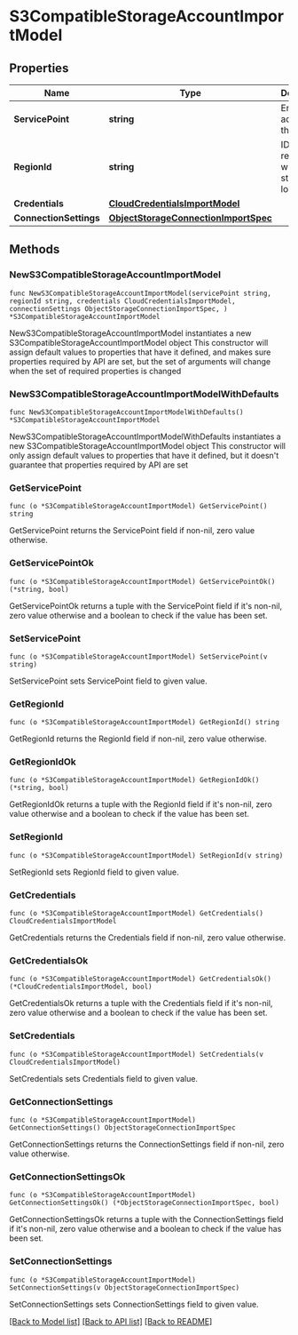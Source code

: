 # S3CompatibleStorageAccountImportModel

## Properties

Name | Type | Description | Notes
------------ | ------------- | ------------- | -------------
**ServicePoint** | **string** | Endpoint address of the storage. | 
**RegionId** | **string** | ID of a region where the storage is located. | 
**Credentials** | [**CloudCredentialsImportModel**](CloudCredentialsImportModel.md) |  | 
**ConnectionSettings** | [**ObjectStorageConnectionImportSpec**](ObjectStorageConnectionImportSpec.md) |  | 

## Methods

### NewS3CompatibleStorageAccountImportModel

`func NewS3CompatibleStorageAccountImportModel(servicePoint string, regionId string, credentials CloudCredentialsImportModel, connectionSettings ObjectStorageConnectionImportSpec, ) *S3CompatibleStorageAccountImportModel`

NewS3CompatibleStorageAccountImportModel instantiates a new S3CompatibleStorageAccountImportModel object
This constructor will assign default values to properties that have it defined,
and makes sure properties required by API are set, but the set of arguments
will change when the set of required properties is changed

### NewS3CompatibleStorageAccountImportModelWithDefaults

`func NewS3CompatibleStorageAccountImportModelWithDefaults() *S3CompatibleStorageAccountImportModel`

NewS3CompatibleStorageAccountImportModelWithDefaults instantiates a new S3CompatibleStorageAccountImportModel object
This constructor will only assign default values to properties that have it defined,
but it doesn't guarantee that properties required by API are set

### GetServicePoint

`func (o *S3CompatibleStorageAccountImportModel) GetServicePoint() string`

GetServicePoint returns the ServicePoint field if non-nil, zero value otherwise.

### GetServicePointOk

`func (o *S3CompatibleStorageAccountImportModel) GetServicePointOk() (*string, bool)`

GetServicePointOk returns a tuple with the ServicePoint field if it's non-nil, zero value otherwise
and a boolean to check if the value has been set.

### SetServicePoint

`func (o *S3CompatibleStorageAccountImportModel) SetServicePoint(v string)`

SetServicePoint sets ServicePoint field to given value.


### GetRegionId

`func (o *S3CompatibleStorageAccountImportModel) GetRegionId() string`

GetRegionId returns the RegionId field if non-nil, zero value otherwise.

### GetRegionIdOk

`func (o *S3CompatibleStorageAccountImportModel) GetRegionIdOk() (*string, bool)`

GetRegionIdOk returns a tuple with the RegionId field if it's non-nil, zero value otherwise
and a boolean to check if the value has been set.

### SetRegionId

`func (o *S3CompatibleStorageAccountImportModel) SetRegionId(v string)`

SetRegionId sets RegionId field to given value.


### GetCredentials

`func (o *S3CompatibleStorageAccountImportModel) GetCredentials() CloudCredentialsImportModel`

GetCredentials returns the Credentials field if non-nil, zero value otherwise.

### GetCredentialsOk

`func (o *S3CompatibleStorageAccountImportModel) GetCredentialsOk() (*CloudCredentialsImportModel, bool)`

GetCredentialsOk returns a tuple with the Credentials field if it's non-nil, zero value otherwise
and a boolean to check if the value has been set.

### SetCredentials

`func (o *S3CompatibleStorageAccountImportModel) SetCredentials(v CloudCredentialsImportModel)`

SetCredentials sets Credentials field to given value.


### GetConnectionSettings

`func (o *S3CompatibleStorageAccountImportModel) GetConnectionSettings() ObjectStorageConnectionImportSpec`

GetConnectionSettings returns the ConnectionSettings field if non-nil, zero value otherwise.

### GetConnectionSettingsOk

`func (o *S3CompatibleStorageAccountImportModel) GetConnectionSettingsOk() (*ObjectStorageConnectionImportSpec, bool)`

GetConnectionSettingsOk returns a tuple with the ConnectionSettings field if it's non-nil, zero value otherwise
and a boolean to check if the value has been set.

### SetConnectionSettings

`func (o *S3CompatibleStorageAccountImportModel) SetConnectionSettings(v ObjectStorageConnectionImportSpec)`

SetConnectionSettings sets ConnectionSettings field to given value.



[[Back to Model list]](../README.md#documentation-for-models) [[Back to API list]](../README.md#documentation-for-api-endpoints) [[Back to README]](../README.md)


